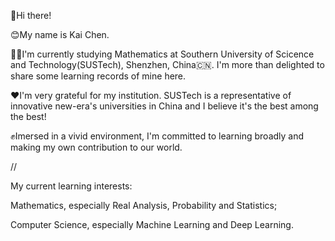 🙋Hi there!

😊My name is Kai Chen. 

🧑‍💻I'm currently studying Mathematics at Southern University of Scicence and Technology(SUSTech), Shenzhen, China🇨🇳. I'm more than delighted to share some learning records of mine here.

❤️I'm very grateful for my institution. SUSTech is a representative of innovative new-era's universities in China and I believe it's the best among the best!

✊Imersed in a vivid environment, I'm committed to learning broadly and making my own contribution to our world.

//

My current learning interests:

Mathematics, especially Real Analysis, Probability and Statistics;

Computer Science, especially Machine Learning and Deep Learning.
